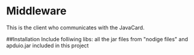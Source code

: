 # Middleware
This is the client who communicates with the JavaCard.

##Installation
Include folliwing libs: all the jar files from "nodige files" and apduio.jar included in this project
